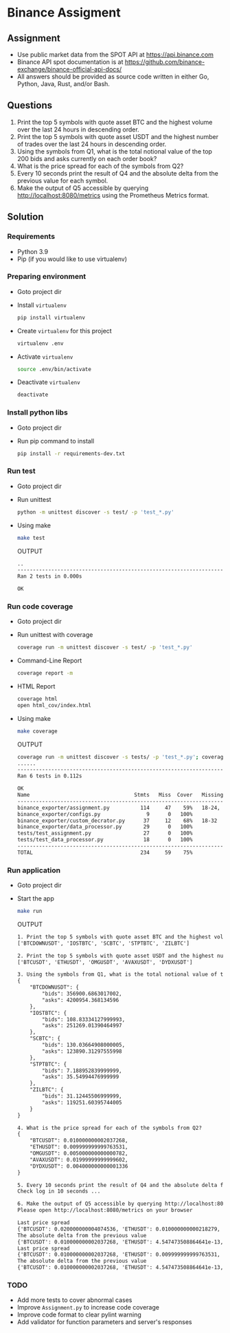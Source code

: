 # Binance Assigment

## Assignment

- Use public market data from the SPOT API at <https://api.binance.com>
- Binance API spot documentation is at <https://github.com/binance-exchange/binance-official-api-docs/>
- All answers should be provided as source code written in either Go, Python, Java, Rust, and/or Bash.

## Questions

1. Print the top 5 symbols with quote asset BTC and the highest volume over the last 24 hours in descending order.
2. Print the top 5 symbols with quote asset USDT and the highest number of trades over the last 24 hours in descending order.
3. Using the symbols from Q1, what is the total notional value of the top 200 bids and asks currently on each order book?
4. What is the price spread for each of the symbols from Q2?
5. Every 10 seconds print the result of Q4 and the absolute delta from the previous value for each symbol.
6. Make the output of Q5 accessible by querying <http://localhost:8080/metrics> using the Prometheus Metrics format.

## Solution

### Requirements

- Python 3.9
- Pip (if you would like to use virtualenv)

### Preparing environment

- Goto project dir
- Install `virtualenv`

  ```bash
  pip install virtualenv
  ```

- Create `virtualenv` for this project

  ```bash
  virtualenv .env
  ```

- Activate `virtualenv`

  ```bash
  source .env/bin/activate
  ```

- Deactivate `virtualenv`

  ```bash
  deactivate
  ```

### Install python libs

- Goto project dir
- Run pip command to install

  ```bash
  pip install -r requirements-dev.txt
  ```

### Run test

- Goto project dir
- Run unittest

  ```bash
  python -m unittest discover -s test/ -p 'test_*.py'
  ```

- Using make

  ```bash
  make test
  ```

  OUTPUT

  ```txt
  ..
  ----------------------------------------------------------------------
  Ran 2 tests in 0.000s

  OK
  ```

### Run code coverage

- Goto project dir
- Run unittest with coverage

  ```bash
  coverage run -m unittest discover -s test/ -p 'test_*.py'
  ```

- Command-Line Report

  ```bash
  coverage report -m
  ```

- HTML Report

  ```bash
  coverage html
  open html_cov/index.html
  ```

- Using make

  ```bash
  make coverage
  ```

  OUTPUT

  ```bash
  coverage run -m unittest discover -s tests/ -p 'test_*.py'; coverage report -m
  ......
  ----------------------------------------------------------------------
  Ran 6 tests in 0.112s

  OK
  Name                                  Stmts   Miss  Cover   Missing
  -------------------------------------------------------------------
  binance_exporter/assignment.py          114     47    59%   18-24, 76-79, 114-117, 144-147, 152-155, 168, 183, 214, 231, 242-274
  binance_exporter/configs.py               9      0   100%
  binance_exporter/custom_decrator.py      37     12    68%   18-32
  binance_exporter/data_processor.py       29      0   100%
  tests/test_assignment.py                 27      0   100%
  tests/test_data_processor.py             18      0   100%
  -------------------------------------------------------------------
  TOTAL                                   234     59    75%
  ```

### Run application

- Goto project dir
- Start the app

  ```bash
  make run
  ```

  OUTPUT

  ```txt
  1. Print the top 5 symbols with quote asset BTC and the highest volume over the last 24 hours in descending order.
  ['BTCDOWNUSDT', 'IOSTBTC', 'SCBTC', 'STPTBTC', 'ZILBTC']

  2. Print the top 5 symbols with quote asset USDT and the highest number of trades over the last 24 hours in descending order.
  ['BTCUSDT', 'ETHUSDT', 'OMGUSDT', 'AVAXUSDT', 'DYDXUSDT']

  3. Using the symbols from Q1, what is the total notional value of the top 200 bids and asks currently on each order book?
  {
      "BTCDOWNUSDT": {
          "bids": 356900.6863017002,
          "asks": 4200954.368134596
      },
      "IOSTBTC": {
          "bids": 108.83334127999993,
          "asks": 251269.01390464997
      },
      "SCBTC": {
          "bids": 130.03664908000005,
          "asks": 123890.31297555998
      },
      "STPTBTC": {
          "bids": 7.188952839999999,
          "asks": 35.54994476999999
      },
      "ZILBTC": {
          "bids": 31.12445506999999,
          "asks": 119251.60395744005
      }
  }

  4. What is the price spread for each of the symbols from Q2?
  {
      "BTCUSDT": 0.010000000002037268,
      "ETHUSDT": 0.009999999999763531,
      "OMGUSDT": 0.005000000000000782,
      "AVAXUSDT": 0.01999999999999602,
      "DYDXUSDT": 0.004000000000001336
  }

  5. Every 10 seconds print the result of Q4 and the absolute delta from the previous value for each symbol.
  Check log in 10 seconds ...

  6. Make the output of Q5 accessible by querying http://localhost:8080/metrics using the Prometheus Metrics format.
  Please open http://localhost:8080/metrics on your browser

  Last price spread
  {'BTCUSDT': 0.020000000004074536, 'ETHUSDT': 0.010000000000218279, 'OMGUSDT': 0.009000000000000341, 'AVAXUSDT': 0.01999999999999602, 'DYDXUSDT': 0.003999999999997783}
  The absolute delta from the previous value
  {'BTCUSDT': 0.010000000002037268, 'ETHUSDT': 4.547473508864641e-13, 'OMGUSDT': 0.0039999999999995595, 'AVAXUSDT': 0.0, 'DYDXUSDT': 3.552713678800501e-15}
  Last price spread
  {'BTCUSDT': 0.010000000002037268, 'ETHUSDT': 0.009999999999763531, 'OMGUSDT': 0.0039999999999995595, 'AVAXUSDT': 0.030000000000001137, 'DYDXUSDT': 0.003999999999997783}
  The absolute delta from the previous value
  {'BTCUSDT': 0.010000000002037268, 'ETHUSDT': 4.547473508864641e-13, 'OMGUSDT': 0.005000000000000782, 'AVAXUSDT': 0.010000000000005116, 'DYDXUSDT': 0.0}
  ```

### TODO

- Add more tests to cover abnormal cases
- Improve `Assignment.py` to increase code coverage
- Improve code format to clear pylint warning
- Add validator for function parameters and server's responses
